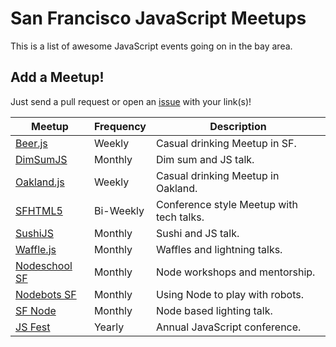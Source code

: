 # San Francisco JavaScript Meetups

This is a list of awesome JavaScript events going on in the bay area.

## Add a Meetup!
Just send a pull request or open an [issue](https://github.com/jkup/sf-javascript-meetups/issues) with your link(s)!

Meetup                 | Frequency | Description
---------------------- | --------- | ------------
[Beer.js][one]         |  Weekly   | Casual drinking Meetup in SF.
[DimSumJS][two]        |  Monthly  | Dim sum and JS talk.
[Oakland.js][three]    |  Weekly   | Casual drinking Meetup in Oakland.
[SFHTML5][four]        |  Bi-Weekly| Conference style Meetup with tech talks.
[SushiJS][five]        |  Monthly  | Sushi and JS talk.
[Waffle.js][six]       |  Monthly  | Waffles and lightning talks.
[Nodeschool SF][seven] |  Monthly  | Node workshops and mentorship.
[Nodebots SF][eight]   |  Monthly  | Using Node to play with robots.
[SF Node][nine]        |  Monthly  | Node based lighting talk.
[JS Fest][ten]         |  Yearly   | Annual JavaScript conference.

[one]: http://www.meetup.com/beerjs/
[two]: https://dimsumjs.github.io/
[three]: http://oaklandjs.com/
[four]: http://www.meetup.com/sfhtml5/
[five]: http://www.meetup.com/sushijs-sf/
[six]: http://wafflejs.com/
[seven]: http://nodeschool.io/sanfrancisco/
[eight]: http://www.meetup.com/nodebotssf/
[nine]: http://www.meetup.com/sfnode/
[ten]: http://jsfest.com/
